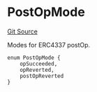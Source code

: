 # PostOpMode
[Git Source](https://github.com/NaniDAO/accounts/blob/fb62ae7d2c128e746e2f23d9357928dc2e00e7cf/src/paymasters/NEETH.sol)

Modes for ERC4337 postOp.


```solidity
enum PostOpMode {
    opSucceeded,
    opReverted,
    postOpReverted
}
```

